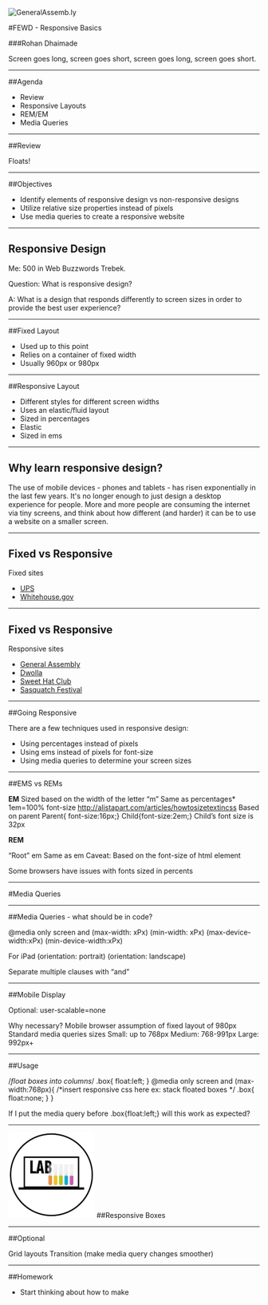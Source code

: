 ![GeneralAssemb.ly](https://github.com/generalassembly/ga-ruby-on-rails-for-devs/raw/master/images/ga.png "GeneralAssemb.ly")

#FEWD - Responsive Basics 

###Rohan Dhaimade

Screen goes long, screen goes short, screen goes long, screen goes short.

---


##Agenda

*	Review
*	Responsive Layouts
*	REM/EM
*	Media Queries

---


##Review

Floats!

---

##Objectives

* Identify elements of responsive design vs non-responsive designs
* Utilize relative size properties instead of pixels
* Use media queries to create a responsive website

---

## Responsive Design

Me: 500 in Web Buzzwords Trebek.

Question: What is responsive design?

A: What is a design that responds differently to screen sizes in order to provide the best user experience?

---

##Fixed Layout

*	Used up to this point
*	Relies on a container of fixed width
*	Usually 960px or 980px

---

##Responsive Layout

*	Different styles for different screen widths
*	Uses an elastic/fluid layout
*	Sized in percentages
*	Elastic
*	Sized in ems

---

## Why learn responsive design?

The use of mobile devices - phones and tablets - has risen exponentially in the last few years. It's no longer enough to just design a desktop experience for people. More and more people are consuming the internet via tiny screens, and think about how different (and harder) it can be to use a website on a smaller screen.

--- 

## Fixed vs Responsive

Fixed sites

* [UPS](http://www.ups.com/)
* [Whitehouse.gov](http://www.whitehouse.gov/)

---

## Fixed vs Responsive 

Responsive sites

* [General Assembly](https://generalassemb.ly)
* [Dwolla](https://www.dwolla.com/)
* [Sweet Hat Club](http://www.sweethatclub.org/)
* [Sasquatch Festival](http://www.sasquatchfestival.com/)

--- 

##Going Responsive

There are a few techniques used in responsive design:

* Using percentages instead of pixels
* Using ems instead of pixels for font-size
* Using media queries to determine your screen sizes

---

##EMS vs REMs

__EM__
Sized based on the width of the letter “m” 
Same as percentages*
1em=100% font-size
http://alistapart.com/articles/howtosizetextincss
Based on parent
Parent{ font-size:16px;}
Child{font-size:2em;}
Child’s font size is 32px

__REM__

“Root” em
Same as em
Caveat: Based on the font-size of html element


<aside class="notes">
Some browsers have issues with fonts sized in percents

</aside>

---


#Media Queries

---

##Media Queries - what should be in code?

@media only screen and
(max-width: xPx)
(min-width: xPx)
(max-device-width:xPx)
(min-device-width:xPx)

For iPad
(orientation: portrait)
(orientation: landscape)

Separate multiple clauses with “and”

---

##Mobile Display

<meta name="viewport" content="width=device-width, initial-scale=1">
Optional: user-scalable=none

<meta name="viewport" content="width=device-width, initial-scale=1, user-scalable=none">



Why necessary?
Mobile browser assumption of fixed layout of 980px
Standard media queries sizes
Small: up to 768px
Medium: 768-991px
Large: 992px+

<aside class="notes">

</aside>

---

##Usage

/*float boxes into columns*/
.box{
	float:left;
}
@media only screen and (max-width:768px){
	/*insert responsive css here
	ex: stack floated boxes
	*/
	.box{
		float:none;
	}
} 

If I put the media query before .box{float:left;} will this work as expected?

---

![GeneralAssemb.ly](../../img/icons/exercise_icon_md.png)
##Responsive Boxes

---


##Optional

Grid layouts
Transition (make media query changes smoother)

---

##Homework

- Start thinking about how to make 	